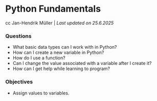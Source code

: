 # Python Fundamentals

cc Jan-Hendrik Müller | _Last updated on 25.6.2025_ 

### Questions
- What basic data types can I work with in Python?
- How can I create a new variable in Python?
- How do I use a function?
- Can I change the value associated with a variable after I create it?
- How can I get help while learning to program?

### Objectives
- Assign values to variables.
